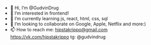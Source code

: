 - 👋 Hi, I’m @GudvinDrug
- 👀 I’m interested in frontend!
- 🌱 I’m currently learning js, react, html, css, sql
- 💞️ I’m looking to collaborate on Google, Apple, Netflix and more:)
- 📫 How to reach me:
hipstakrippo@gmail.com
https://vk.com/hipstakrippo
tg: @gudvindrug

<!---
GudvinDrug/GudvinDrug is a ✨ special ✨ repository because its `README.md` (this file) appears on your GitHub profile.
You can click the Preview link to take a look at your changes.
--->
